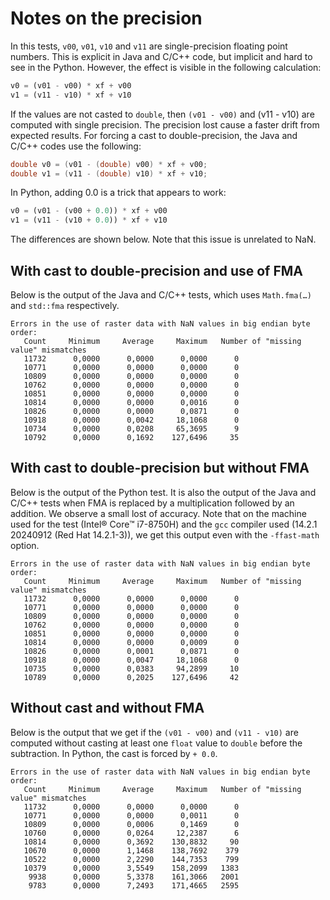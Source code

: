 # Notes on the precision

In this tests, `v00`, `v01`, `v10` and `v11` are single-precision floating point numbers.
This is explicit in Java and C/C++ code, but implicit and hard to see in the Python.
However, the effect is visible in the following calculation:

```python
v0 = (v01 - v00) * xf + v00
v1 = (v11 - v10) * xf + v10
```

If the values are not casted to `double`, then `(v01 - v00)` and (v11 - v10) are computed with single precision.
The precision lost cause a faster drift from expected results. For forcing a cast to double-precision,
the Java and C/C++ codes use the following:

```java
double v0 = (v01 - (double) v00) * xf + v00;
double v1 = (v11 - (double) v10) * xf + v10;
```

In Python, adding 0.0 is a trick that appears to work:

```python
v0 = (v01 - (v00 + 0.0)) * xf + v00
v1 = (v11 - (v10 + 0.0)) * xf + v10
```

The differences are shown below.
Note that this issue is unrelated to NaN.


## With cast to double-precision and use of FMA
Below is the output of the Java and C/C++ tests,
which uses `Math.fma(…)` and `std::fma` respectively.

```
Errors in the use of raster data with NaN values in big endian byte order:
   Count     Minimum     Average     Maximum   Number of "missing value" mismatches
   11732      0,0000      0,0000      0,0000      0
   10771      0,0000      0,0000      0,0000      0
   10809      0,0000      0,0000      0,0000      0
   10762      0,0000      0,0000      0,0000      0
   10851      0,0000      0,0000      0,0000      0
   10814      0,0000      0,0000      0,0016      0
   10826      0,0000      0,0000      0,0871      0
   10918      0,0000      0,0042     18,1068      0
   10734      0,0000      0,0208     65,3695      9
   10792      0,0000      0,1692    127,6496     35
```

## With cast to double-precision but without FMA
Below is the output of the Python test.
It is also the output of the Java and C/C++ tests when FMA is replaced by a
multiplication followed by an addition. We observe a small lost of accuracy.
Note that on the machine used for the test (Intel® Core™ i7-8750H) and the
`gcc` compiler used (14.2.1 20240912 (Red Hat 14.2.1-3)), we get this output
even with the `-ffast-math` option.

```
Errors in the use of raster data with NaN values in big endian byte order:
   Count     Minimum     Average     Maximum   Number of "missing value" mismatches
   11732      0,0000      0,0000      0,0000      0
   10771      0,0000      0,0000      0,0000      0
   10809      0,0000      0,0000      0,0000      0
   10762      0,0000      0,0000      0,0000      0
   10851      0,0000      0,0000      0,0000      0
   10814      0,0000      0,0000      0,0009      0
   10826      0,0000      0,0001      0,0871      0
   10918      0,0000      0,0047     18,1068      0
   10735      0,0000      0,0383     94,2899     10
   10789      0,0000      0,2025    127,6496     42
```

## Without cast and without FMA
Below is the output that we get if the `(v01 - v00)` and `(v11 - v10)`
are computed without casting at least one `float` value to `double`
before the subtraction. In Python, the cast is forced by `+ 0.0`.

```
Errors in the use of raster data with NaN values in big endian byte order:
   Count     Minimum     Average     Maximum   Number of "missing value" mismatches
   11732      0,0000      0,0000      0,0000      0
   10771      0,0000      0,0000      0,0011      0
   10809      0,0000      0,0006      0,1469      0
   10760      0,0000      0,0264     12,2387      6
   10814      0,0000      0,3692    130,8832     90
   10670      0,0000      1,1468    138,7692    379
   10522      0,0000      2,2290    144,7353    799
   10379      0,0000      3,5549    158,2099   1383
    9938      0,0000      5,3378    161,3066   2001
    9783      0,0000      7,2493    171,4665   2595
```
